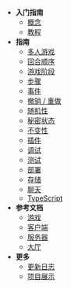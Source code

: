 - **入门指南**
  - [概念](/)
  - [教程](tutorial.md)
- **指南**
  - [多人游戏](multiplayer.md)
  - [回合顺序](turn-order.md)
  - [游戏阶段](phases.md)
  - [步骤](stages.md)
  - [事件](events.md)
  - [撤销 / 重做](undo.md)
  - [随机性](random.md)
  - [秘密状态](secret-state.md)
  - [不变性](immutability.md)
  - [插件](plugins.md)
  - [调试](debugging.md)
  - [测试](testing.md)
  - [部署](deployment.md)
  - [存储](storage.md)
  - [聊天](chat.md)
  - [TypeScript](typescript.md)
- **参考文档**
  - [游戏](api/Game.md)
  - [客户端](api/Client.md)
  - [服务器](api/Server.md)
  - [大厅](api/Lobby.md)
- **更多**
  - [更新日志](/CHANGELOG.md)
  - [项目展示](/notable_projects.md)
